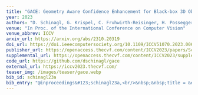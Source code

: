 ```yaml
---
title: "GACE: Geometry Aware Confidence Enhancement for Black-box 3D Object Detectors on LiDAR-Data"
year: 2023
authors: "D. Schinagl, G. Krispel, C. Fruhwirth-Reisinger, H. Possegger, H. Bischof"
venue: "In Proc. of the International Conference on Computer Vision"
venue_abbrev: ICCV
arxiv_url: https://arxiv.org/abs/2310.20319
doi_url: https://doi.ieeecomputersociety.org/10.1109/ICCV51070.2023.00604
publisher_url: https://openaccess.thecvf.com/content/ICCV2023/papers/Schinagl_GACE_Geometry_Aware_Confidence_Enhancement_for_Black-Box_3D_Object_Detectors_ICCV_2023_paper.pdf
supplemental_url: https://openaccess.thecvf.com/content/ICCV2023/supplemental/Schinagl_GACE_Geometry_Aware_ICCV_2023_supplemental.pdf
code_url: https://github.com/dschinagl/gace
external_url: https://iccv2023.thecvf.com/
teaser_img: /images/teaser/gace.webp
bib_id: schinagl23a
bib_entry: "@inproceedings&#123;schinagl23a,<br/>&nbsp;&nbsp;title = &#123;&#123;GACE: Geometry Aware Confidence Enhancement for Black-box 3D Object Detectors on LiDAR-Data&#125;&#125;,<br/>&nbsp;&nbsp;author = &#123;Schinagl, David and Krispel, Georg and Fruhwirth-Reisinger, Christian and Possegger, Horst and Bischof, Horst&#125;,<br/>&nbsp;&nbsp;booktitle = &#123;Proc. of the International Conference on Computer Vision (ICCV)&#125;,<br/>&nbsp;&nbsp;year = &#123;2023&#125;<br/>&#125;"
---
```

